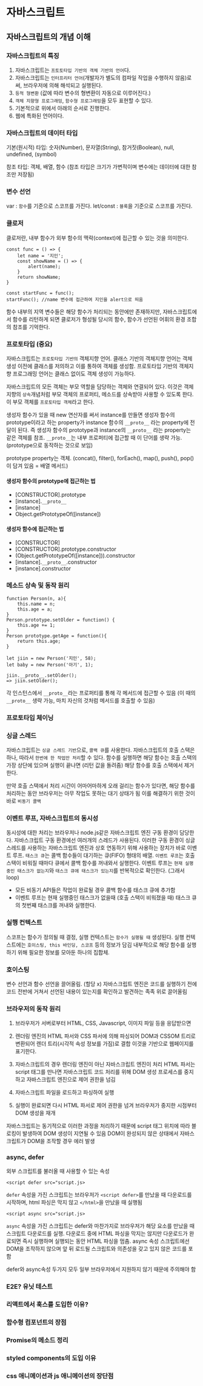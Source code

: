 # 자바스크립트

## 자바스크립트의 개념 이해

### 자바스크립트의 특징

1. 자바스크립트는 `프토토타입 기반의 객체 기반의 언어`다.
2. 자바스크립트는 `인터프리터 언어`(개발자가 별도의 컴파일 작업을 수행하지 않음)로써, 브라우저에 의해 해석되고 실행된다.
3. `등적 형변환` (값에 따라 변수의 형변환이 자동으로 이루어진다.)
4. `객체 지향형 프로그래밍`, `함수형 프로그래밍`을 모두 표현할 수 있다.
5. 기본적으로 위에서 아래의 순서로 진행한다.
6. 웹에 특화된 언어이다.

### 자바스크립트의 데이터 타입

기본(원시적) 타입: 숫자(Number), 문자열(String), 참거짓(Boolean), null, undefined, (symbol)

참조 타입: 객체, 배열, 함수
(참조 타입은 크기가 가변적이며 변수에는 데이터에 대한 참조만 저장됨)

### 변수 선언

var : `함수`를 기준으로 스코프를 가진다.
let/const : `블록`을 기준으로 스코프를 가진다.

### 클로저

클로저란, 내부 함수가 외부 함수의 맥락(context)에 접근할 수 있는 것을 의미한다.

```
const func = () => {
    let name = '지인';
    const showName = () => {
        alert(name);
    }
    return showName;
}

const startFunc = func();
startFunc(); //name 변수에 접근하여 지인을 alert으로 띄움
```

함수 내부의 지역 변수들은 해당 함수가 처리되는 동안에만 존재하지만, 자바스크립트에서 함수를 리턴하게 되면 클로저가 형성될 당시의 함수, 함수가 선언된 어휘의 환경 조합의 참조를 기억한다.

### 프로토타입 (중요)

자바스크립트는 `프로토타입 기반의` 객체지향 언어.
클래스 기반의 객체지향 언어는 객체 생성 이전에 클래스를 저의하고 이를 통하여 객체를 생성함.
프로토타입 기반의 객체지향 프로그래밍 언어는 클래스 없이도 객체 생성이 가능하다.

자바스크립트의 모든 객체는 부모 역할을 담당하는 객체와 연결되어 있다.
이것은 객체 지향의 `상속`개념처럼 부모 객체의 프로퍼티, 메소드를 상속받아 사용할 수 있도록 한다.
이 부모 객체를 `프로토타입 객체`라고 한다.

생성자 함수가 있을 때 new 연산자를 써서 instance를 만들면 생성자 함수의 prototype이라고 하는 property가 instance 함수의 `__proto__` 라는 property에 전달이 된다.
즉 생성자 함수의 prototype과 instance의 `__proto__` 라는 property는 같은 객체를 참조.
`__proto__`는 내부 프로퍼티에 접근할 때 이 단어를 생략 가능. (prototype으로 동작하는 것으로 보임)

prototype property는 객체. (concat(), filter(), forEach(), map(), push(), pop()이 담겨 있음 = 배열 메서드)

#### 생성자 함수의 prototype에 접근하는 법

- [CONSTRUCTOR].prototype
- [instance].`__proto__`
- [instance]
- Object.getPrototypeOf([instance])
  <br/>

#### 생성자 함수에 접근하는 법

- [CONSTRUCTOR]
- [CONSTRUCTOR].prototype.constructor
- (Object.getPrototypeOf([instance])).constructor
- [instance].`__proto__`.constructor
- [instance].constructor

### 메소드 상속 및 동작 원리

```
function Person(n, a){
    this.name = n;
    this.age = a;
}
Person.prototype.setOlder = function() {
    this.age += 1;
}
Person prototype.getAge = function(){
    return this.age;
}

let jiin = new Person('지인', 58);
let baby = new Person('아기', 1);

jiin.__proto__.setOlder();
=> jiin.setOlder();
```

각 인스턴스에서 `__proto__`라는 프로퍼티를 통해 각 메서드에 접근할 수 있음
(이 때의 `__proto__` 생략 가능, 마치 자신의 것처럼 메서드를 호출할 수 있음)

### 프로토타입 체이닝

### 싱글 스레드

자바스크립트는 `싱글 스레드 기반`으로, `콜백 큐`를 사용한다.
자바스크립트의 호출 스택은 하나, 따라서 `한번에 한 작업만 처리`할 수 있다.
함수를 실행하면 해당 함수는 호출 스택의 가장 상단에 있으며
실행이 끝나면 (리턴 값을 돌려줌) 해당 함수를 호출 스택에서 제거한다.

만약 호출 스택에서 처리 시간이 어마어마하게 오래 걸리는 함수가 있다면,
해당 함수를 처리하는 동안 브라우저는 아무 작업도 못하는 대기 상태가 됨
이를 해결하기 위한 것이 바로 `비동기 콜백`

### 이벤트 루프, 자바스크립트의 동시성

동시성에 대한 처리는 브라우저나 node.js같은 자바스크립트 엔진 구동 환경이 담당한다.
자바스크립트 구동 환경에선 여러개의 스레드가 사용된다.
이러한 구동 환경이 싱글 스레드를 사용하는 자바스크립트 엔진과 상호 연동하기 위해 사용하는 장치가 바로 이벤트 루프.
`태스크 큐`는 콜백 함수들이 대기하는 큐(FIFO) 형태의 배열.
`이벤트 루프`는 호출 스택이 비워질 때마다 큐에서 콜백 함수를 꺼내와서 실행한다.
이벤트 루프는 `현재 실행중인 태스크가 없는지`와 `태스크 큐에 태스크가 있는지`를 반복적으로 확인한다. (그래서 loop)

- 모든 비동기 API들은 작업이 완료될 경우 콜백 함수를 태스크 큐에 추가함
- 이벤트 루프는 현재 실행중인 태스크가 없을때 (호출 스택이 비워졌을 때) 태스크 큐의 첫번쨰 태스크를 꺼내와 실행한다.

### 실행 컨텍스트

스코프는 함수가 정의될 때 결정, 실행 컨텍스트는 `함수가 실행될 때` 생성된다.
실행 컨텍스트에는 `호이스팅, this 바인딩, 스코프` 등의 정보가 담김
내부적으로 해당 함수를 실행하기 위해 필요한 정보를 모아둔 하나의 집합체.

### 호이스팅

변수 선언과 함수 선언을 끌어올림. (할당 x)
자바스크립트 엔진은 코드를 실행하기 전에 코드 전반에 거쳐서 선언된 내용이 있는지를 확인하고 발견하는 족족 위로 끌어올림

### 브라우저의 동작 원리

1. 브라우저가 서버로부터 HTML, CSS, Javascript, 이미지 파일 등을 응답받으면
2. 렌더링 엔진의 HTML 파서와 CSS 파서에 의해 파싱되어 DOM과 CSSOM 트리로 변환되어 렌더 트리(시각적 속성 정보를 가짐)로 결합
   이것을 기반으로 웹페이지를 표기한다.

3. 자바스크립트의 경우 렌더링 엔진이 아닌 자바스크립트 엔진이 처리
   HTML 파서는 script 태그를 만나면 자바스크립트 코드 처리를 위해 DOM 생성 프로세스를 중지하고 자바스크립트 엔진으로 제어 권한을 넘김
4. 자바스크립트 파일을 로드하고 파싱하여 실행
5. 실행이 완료되면 다시 HTML 파서로 제어 권한을 넘겨 브라우저가 중지한 시점부터 DOM 생성을 재개

자바스크립트는 동기적으로 이러한 과정을 처리하기 때문에 script 태그 위치에 따라 블로킹이 발생하여 DOM 생성이 지연될 수 있음
DOM이 완성되지 않은 상태에서 자바스크립트가 DOM을 조작할 경우 에러 발생

### async, defer

외부 스크립트를 불러올 때 사용할 수 있는 속성

```
<script defer src="script.js>
```

`defer` 속성을 가진 스크립트는 브라우저가 `<script defer>`를 만났을 때 다운로드를 시작하며, html 파싱은 막지 않고 `</html>`을 만났을 때 실행됨

```
<script async src="script.js>
```

`async` 속성을 가진 스크립트는 defer와 마찬가지로 브라우저가 해당 요소를 만났을 때 스크립트 다운로드를 실행.
다운로드 중에 HTML 파싱을 막지는 않지만 다운로드가 완료되면 즉시 실행하며 실행되는 동안 HTML 파싱을 멈춤.
async 속성 스크립트에선 DOM을 조작하지 않으며 앞 뒤 로드될 스크립트와 의존성을 갖고 있지 않은 코드를 포함

defer와 async속성 두가지 모두 일부 브라우저에서 지원하지 않기 때문에 주의해야 함

### E2E? 유닛 테스트

### 리액트에서 훅스를 도입한 이유?

### 함수형 컴포넌트의 장점

### Promise의 메소드 정리

### styled components의 도입 이유

### css 애니메이션과 js 애니메이션의 장단점
